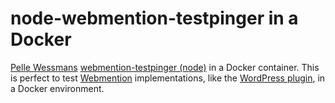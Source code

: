 # node-webmention-testpinger in a Docker

[Pelle Wessmans](https://github.com/voxpelli) [webmention-testpinger (node)](https://github.com/voxpelli/node-webmention-testpinger) in a Docker container. This is perfect
to test [Webmention](http://webmention.net) implementations, like the [WordPress plugin](https://github.com/pfefferle/wordpress-webmention), in a Docker environment.
